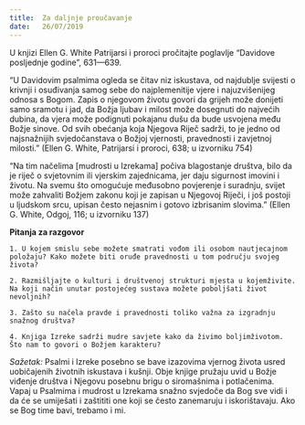 ```yaml
---
title:  Za daljnje proučavanje
date:   26/07/2019
---
```


U knjizi Ellen G. White Patrijarsi i proroci pročitajte poglavlje “Davidove posljednje godine”, 631—639.

“U Davidovim psalmima ogleda se čitav niz iskustava, od najdublje svijesti o krivnji i osuđivanja samog sebe do najplemenitije vjere i najuzvišenijeg odnosa s Bogom. Zapis o njegovom životu govori da grijeh može donijeti samo sramotu i jad, da Božja ljubav i milost može dosegnuti do najvećih dubina, da vjera može podignuti pokajanu dušu da bude usvojena među Božje sinove. Od svih obećanja koja Njegova Riječ sadrži, to je jedno od najsnažnijih svjedočanstava o Božjoj vjernosti, pravednosti i zavjetnoj milosti.” (Ellen G. White, Patrijarsi i proroci, 638; u izvorniku 754)

“Na tim načelima [mudrosti u Izrekama] počiva blagostanje društva, bilo da je riječ o svjetovnim ili vjerskim zajednicama, jer daju sigurnost imovini i životu. Na svemu što omogućuje međusobno povjerenje i suradnju, svijet može zahvaliti Božjem zakonu koji je zapisan u Njegovoj Riječi, i još postoji u ljudskom srcu, upisan često nejasnim i gotovo izbrisanim slovima.” (Ellen G. White, Odgoj, 116; u izvorniku 137)

**Pitanja za razgovor**

`1.	U kojem smislu sebe možete smatrati vođom ili osobom nautjecajnom položaju? Kako možete biti oruđe pravednosti u tom području svojeg života?`

`2.	Razmišljajte o kulturi i društvenoj strukturi mjesta u kojemživite. Na koji način unutar postojećeg sustava možete poboljšati život nevoljnih?`

`3.	Zašto su načela pravde i pravednosti toliko važna za izgradnju snažnog društva?`

`4.	Knjiga Izreke sadrži mudre savjete kako da živimo boljimživotom. Što nam to govori o Božjem karakteru?`

*Sažetak:* Psalmi i Izreke posebno se bave izazovima vjernog života usred uobičajenih životnih iskustava i kušnji. Obje knjige pružaju uvid u Božje viđenje društva i Njegovu posebnu brigu o siromašnima i potlačenima. Vapaj u Psalmima i mudrost u Izrekama snažno svjedoče da Bog sve vidi i da će se umiješati i zaštititi one koji se često zanemaruju i iskorištavaju. Ako se Bog time bavi, trebamo i mi.
